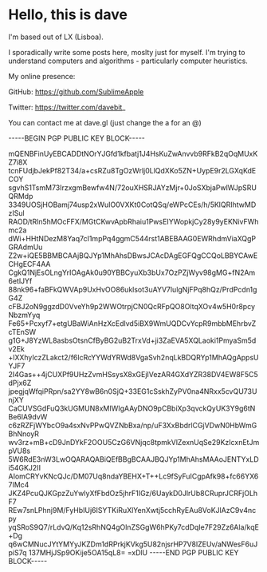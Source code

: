 # Hello, this is dave

I'm based out of LX (Lisboa).

I sporadically write some posts here, moslty just for myself. I'm trying to understand computers and algorithms - particularly computer heuristics.

My online presence:

GitHub: https://github.com/SublimeApple

Twitter: https://twitter.com/davebit_


You can contact me at dave.gl (just change the a for an @)


-----BEGIN PGP PUBLIC KEY BLOCK-----

mQENBFinUyEBCADDtNOrYJGfd1kfbatj1J4HsKuZwAnvvb9RFkB2qOqMUxKZ7i8X
tcnFUdjbJekPf82T34/a+csRZu8TgOzWrlj0LlQdXKo5ZN+UypE9r2LGXqKdECOY
sgvhS1TsmM73IrzxgmBewfw4N/72ouXHSRJAYzMjr+0JoSXbjaPwlWJpSRUQRMdp
3349UOSjHOBamj74usp2xWuIO0VXKt0CotQSq/eWPcCEs/h/5KlQRIhtwMDzISul
RAOD/tRln5hMOcFFX/MGtCKwvApbRhaiu1PwsEIYWopkjCy28y9yEKNivFWhmc2a
dWi+HHtNDezM8Yaq7cI1mpPq4ggmC544rst1ABEBAAG0EWRhdmViaXQgPGRAdmUu
Z2w+iQE5BBMBCAAjBQJYp1MhAhsDBwsJCAcDAgEGFQgCCQoLBBYCAwECHgECF4AA
CgkQ1NjEsOLngYrIOAgAk0u90YBBCyuXb3bUx7OzPZjWyv98gMG+fN2Am6etlJYf
88nk96+faBFkQWVAp9UxHvOO86uklsot3uAYV7lulgNjFPq8hQz/PrdPcdn1gG4Z
cFBJ2oN9ggzdD0VveYh9p2WWOtrpjCN0QcRFpQO8OltqXOv4w5H0r8pcyNbzmYyq
Fe65+Pcxyf7+etgUBaWiAnHzXcEdlvd5iBX9WmUQDCvYcpR9mbbMEhrbvZcTEnSW
g1G+J8YzWL8asbsOtsnCfByBG2uB2TrxVd+ji3ZaEVA5XQLaoki1PmyaSm5dv2Ek
+lXXhyIczZLakct2/f6lcRcYYWdYRWd8VgaSvh2nqLkBDQRYp1MhAQgAppsUYJF7
2I4Gas++4jCUXPf9UHzZvmHSsysX8xGEjIVezAR4GXdYZR38DV4EW8F5C5dPjx6Z
jpegjqWfqiPRpn/sa2YY8wB6n0SjQ+33EG1cSskhZyPV0na4NRxx5cvQU73UnjXY
CaCUVSGdFuQ3kUGMUN8xMIWIgAAyDNO9pCBbiXp3qvckQyUK3Y9g6tNBe6lA9dvW
c6zRZFjWYbcO9a4sxNvPPwQVZNbBxa/np/uF3XxBbdrlCGjVDwN0HbWmGBhNnoyR
wv3rz+mB+cD9JnDYkF2OOU5CzG6VNjqc8tpmkVlZexnUqSe29KzIcxnEtJmpVU8s
5W6RdE3nW3LwOQARAQABiQEfBBgBCAAJBQJYp1MhAhsMAAoJENTYxLDi54GKJ2II
AIomCRYvKNcQJc/DM07Uq8ndaYBEHX+T++Lc9fSyFuICgpAfk98+fc66YX67IMc4
JKZ4PcuQJKGpzZuYwlyXfFbdOz5jhrF1IGz/6UaykD0JlrUb8CRuprJCRFjOLhF7
REw7snLPhnj9M/FyHbIUj6ISYTKiRuXlYenXwtj5cchRyEAu8VoKJlAzC9v4ncpy
yqSRoS9Q7/rLdvQ/Kq12sRhNQ4gOlnZSGgW6hPKy7cdDqIe7F29Zz6Ala/kqE+Dg
q6wCMNucJYtYMYyJKZDm1dRPrkjKVkg5U82njsrHP7V8lZEUv/aNWesF6uJpiS7q
137MHjJSp9OKije5OA15qL8=
=xDlU
-----END PGP PUBLIC KEY BLOCK-----